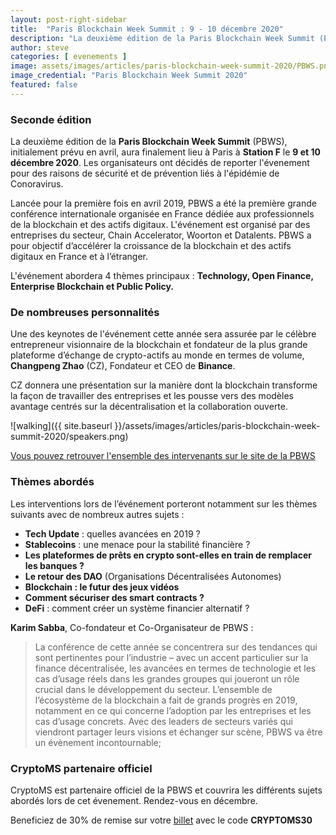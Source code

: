 ```yaml
---
layout: post-right-sidebar
title:  "Paris Blockchain Week Summit : 9 - 10 décembre 2020"
description: "La deuxième édition de la Paris Blockchain Week Summit (PBWS) aura lieu à Paris à Station F le 9 et 10 décembre 2020."
author: steve
categories: [ evenements ]
image: assets/images/articles/paris-blockchain-week-summit-2020/PBWS.png
image_credential: "Paris Blockchain Week Summit 2020"
featured: false
---
```


### Seconde édition

La deuxième édition de la **Paris Blockchain Week Summit** (PBWS), initialement prévu en avril, aura finalement lieu à Paris à **Station F** le **9 et 10 décembre 2020**. Les organisateurs ont décidés de reporter l'évenement pour des raisons de sécurité et de prévention liés à l'épidémie de Conoravirus.

Lancée pour la première fois en avril 2019, PBWS a été la première grande conférence internationale organisée en France dédiée aux professionnels de la blockchain et des actifs digitaux. L'événement est organisé par des entreprises du secteur, Chain Accelerator, Woorton et Datalents. PBWS a pour  objectif d’accélérer la croissance de la blockchain et des actifs digitaux en France et à l’étranger.

L'événement abordera 4 thèmes principaux : **Technology, Open Finance, Enterprise Blockchain et Public Policy.**

### De nombreuses personnalités

Une des keynotes de l'événement cette année sera assurée par le célèbre entrepreneur visionnaire de la blockchain et fondateur de la plus grande plateforme d’échange de crypto-actifs au monde en termes de volume, **Changpeng Zhao** (CZ), Fondateur et CEO de **Binance**. 

CZ donnera une présentation sur la manière dont la blockchain transforme la façon de travailler des entreprises et les pousse vers des modèles  avantage centrés sur la décentralisation et la collaboration ouverte.

![walking]({{ site.baseurl }}/assets/images/articles/paris-blockchain-week-summit-2020/speakers.png)

[Vous pouvez retrouver l'ensemble des intervenants sur le site de la PBWS](https://pbwsummit.com/speakers)


### Thèmes abordés

Les interventions lors de l’événement porteront notamment sur les thèmes suivants avec de
nombreux autres sujets :
- **Tech Update** : quelles avancées en 2019 ?
- **Stablecoins** : une menace pour la stabilité financière ?
- **Les plateformes de prêts en crypto sont-elles en train de remplacer les banques ?**
- **Le retour des DAO** (Organisations Décentralisées Autonomes)
- **Blockchain : le futur des jeux vidéos**
- **Comment sécuriser des smart contracts ?**
- **DeFi** : comment créer un système financier alternatif ?

**Karim Sabba**, Co-fondateur et Co-Organisateur de PBWS : 
> La conférence de cette année se concentrera sur des tendances qui sont pertinentes pour l’industrie – avec un accent
particulier sur la finance décentralisée, les avancées en termes de technologie et les cas d’usage réels dans les grandes groupes qui joueront un rôle crucial dans le développement du secteur. L’ensemble de l’écosystème de la blockchain a fait de grands progrès en 2019,
notamment en ce qui concerne l’adoption par les entreprises et les cas d’usage concrets. Avec des leaders de secteurs variés qui viendront partager leurs visions et échanger sur scène, PBWS va être un évènement incontournable;

### CryptoMS partenaire officiel

CryptoMS est partenaire officiel de la PBWS et couvrira les différents sujets abordés lors de cet évenement. Rendez-vous en décembre. 

Beneficiez de 30% de remise sur votre [billet](https://www.eventbrite.fr/e/paris-blockchain-week-summit-2020-tickets-71352564441) avec le code **CRYPTOMS30**
